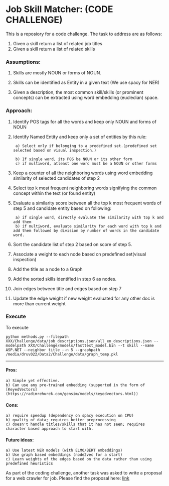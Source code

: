 # Job Skill Matcher: (CODE CHALLENGE)

This is a reposiory for a code challenge. The task to address are as follows:

1) Given a skill return a list of related job titles
2) Given a skill return a list of related skills

### Assumptions:    
1) Skills are mostly NOUN or forms of NOUN.
                        
2) Skills can be identified as Entity in a given text (We use spacy for NER)
                        
3) Given a description, the most common skill/skills (or prominent concepts) can be extracted using word embedding (eucledian) space.
        
### Approach:       
1) Identify POS tags for all the words and keep only NOUN and forms of NOUN
                        
2) Identify Named Entity and keep only a set of entities by this rule:
                            
        a) Select only if belonging to a predefined set.(predefined set selected based on visual inspection.)
                            
        b) If single word, its POS be NOUN or its other form
        c) if multiword, atleast one word must be a NOUN or other forms
                        
3) Keep a counter of all the neighboring words using word embedding similarity of selected candidates of step 2

4) Select top k most frequent neighboring words signifying the common concept within the text (or found entity)

5) Evaluate a similarity score between all the top k most frequent words of step 5 and candidate entity based on following:
        
        a) if single word, directly evaluate the similarity with top k and add them
        b) if multiword, evaluate similarity for each word with top k and add them followed by division by number of words in the candidate word.
                        
6) Sort the candidate list of step 2 based on score of step 5.

7) Associate a weight to each node based on predefined set(visual inspection)

8) Add the title as a node to a Graph
                
9) Add the sorted skills identified in step 6 as nodes.
                
10) Join edges between title and edges based on step 7
                
11) Update the edge weight if new weight evaluated for any other doc is more than current weight

### Execute

To execute

    python methods.py --filepath XXX/Challenge/data/job_descriptions.json/all_en_descriptions.json --modelpath XXX/Challenge/models/fasttext_model.bin --t skill --name ASP.NET --neighbor title --n 5 --graphpath /media/druv022/Data2/Challenge/data/graph_temp.pkl

***
#### Pros:

    a) Simple yet effective.
    b) Can use any pre-trained embedding (supported in the form of [KeyedVectors](https://radimrehurek.com/gensim/models/keyedvectors.html))
    
#### Cons:

    a) require speedup (dependency on spacy execution on CPU)
    b) quality of data; requires better preprocessing
    c) doesn't handle titles/skills that it has not seen; requires character based approach to start with.
    
#### Future ideas:

    a) Use latest NER models (with ELMO/BERT embeddings)
    b) Use graph based embeddings (node2vec for a start)
    c) Learn weights of the edges based on the data rather than using predefined heuristics

As part of the coding challenge, another task was asked to write a proposal for a web crawler for job. Please find the proposal here: [link](Proposal.pdf)
